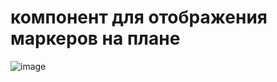# компонент для отображения маркеров на плане
![image](https://user-images.githubusercontent.com/63742797/212348104-2cb72299-4e6c-49d3-bec8-b3112c29b030.png)
